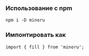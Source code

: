 ### Использование с npm

```
npm i -D minoru
```

### Импонтировать как 
```
import { fill } from 'minoru';
```